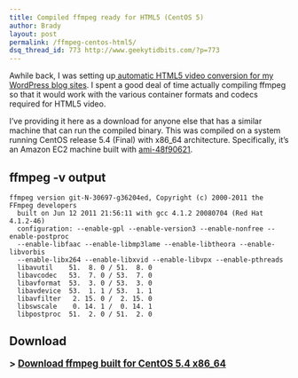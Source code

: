 ```yaml
---
title: Compiled ffmpeg ready for HTML5 (CentOS 5)
author: Brady
layout: post
permalink: /ffmpeg-centos-html5/
dsq_thread_id: 773 http://www.geekytidbits.com/?p=773
---
```


Awhile back, I was setting up[ automatic HTML5 video conversion for my WordPress blog sites][1]. I spent a good deal of time actually compiling ffmpeg so that it would work with the various container formats and codecs required for HTML5 video.

I&#8217;ve providing it here as a download for anyone else that has a similar machine that can run the compiled binary. This was compiled on a system running CentOS release 5.4 (Final) with x86_64 architecture. Specifically, it&#8217;s an Amazon EC2 machine built with <a href="http://thecloudmarket.com/image/ami-48f90621--centos-5-64-clean#/definition" target="_blank">ami-48f90621</a>.

## ffmpeg -v output

```shell
ffmpeg version git-N-30697-g36204ed, Copyright (c) 2000-2011 the FFmpeg developers
  built on Jun 12 2011 21:56:11 with gcc 4.1.2 20080704 (Red Hat 4.1.2-46)
  configuration: --enable-gpl --enable-version3 --enable-nonfree --enable-postproc
  --enable-libfaac --enable-libmp3lame --enable-libtheora --enable-libvorbis
  --enable-libx264 --enable-libxvid --enable-libvpx --enable-pthreads
  libavutil    51.  8. 0 / 51.  8. 0
  libavcodec   53.  7. 0 / 53.  7. 0
  libavformat  53.  3. 0 / 53.  3. 0
  libavdevice  53.  1. 1 / 53.  1. 1
  libavfilter   2. 15. 0 /  2. 15. 0
  libswscale    0. 14. 1 /  0. 14. 1
  libpostproc  51.  2. 0 / 51.  2. 0
```

## Download

<strong style="font-size: larger;">> <a href="/media/ffmpeg_git-N-30697-g36204ed.tar.gz">Download ffmpeg built for CentOS 5.4 x86_64</a></strong>

[1]: /painless-html5-video-in-wordpress/
